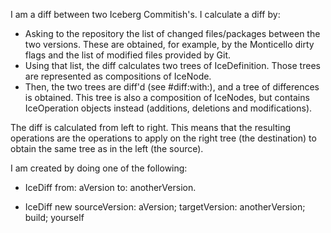 I am a diff between two Iceberg Commitish's. I calculate a diff by:

 - Asking to the repository the list of changed files/packages between the two versions. These are obtained, for example, by the Monticello dirty flags and the list of modified files provided by Git.
 - Using that list, the diff calculates two trees of IceDefinition. Those trees are represented as compositions of IceNode.
 - Then, the two trees are diff'd (see #diff:with:), and a tree of differences is obtained. This tree is also a composition of IceNodes, but contains IceOperation objects instead (additions, deletions and modifications).

The diff is calculated from left to right. This means that the resulting operations are the operations to apply on the right tree (the destination) to obtain the same tree as in the left (the source).

I am created by doing one of the following:

- IceDiff from: aVersion to: anotherVersion.

- IceDiff new
	sourceVersion: aVersion;
	targetVersion: anotherVersion;
	build;
	yourself